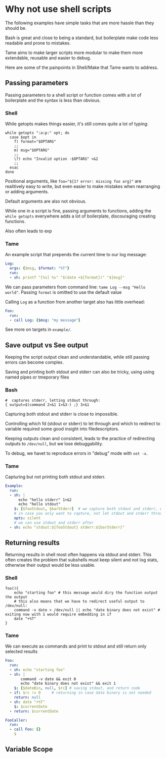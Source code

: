 # Why not use shell scripts

The following examples have simple tasks that are more hassle than they should be.

Bash is great and close to being a standard, but boilerplate make code less readable and prone to mistakes.

Tame aims to make larger scripts more modular to make them more extendable, reusable and easier to debug.

Here are some of the painpoints in Shell/Make that Tame wants to address.

## Passing parameters

Passing parameters to a shell script or function comes with a lot of boilerplate and the syntax is less than obvious.

### Shell

While getopts makes things easier, it's still comes quite a lot of typing:

``` shell
while getopts ":a:p:" opt; do
  case $opt in
    f) format="$OPTARG"
    ;;
    m) msg="$OPTARG"
    ;;
    \?) echo "Invalid option -$OPTARG" >&2
    ;;
  esac
done
```

Positional arguments, like `foo="${1? error: missing foo arg}"` are realitively easy to write, but even easier to make mistakes when rearranging or adding arguments.

Default arguments are also not obvious.

While one in a script is fine, passing arguments to functions, adding the `while getopts` everywhere adds a lot of boilerplate, discouraging creating functions.

Also often leads to exp

### Tame

An example script that prepends the current time to our log message:

``` yaml
Log:
  args: {$msg, $format: "%T"}
  run:
  - sh: printf "[%s] %s" "$(date +${format})" "${msg}"
```

We can pass parameters from command line: `tame Log --msg "Hello world"`. Passing `format` is omitted to use the default value

Calling `Log` as a function from another target also has little overhead:

``` yaml
Foo:
  run:
  - call Log: {$msg: "my message"}
```

See more on targets in `example/`.

## Save output vs See output

Keeping the script output clean and understandable, while still passing errors can become complex.

Saving and printing both stdout and stderr can also be tricky, using using named pipes or tmeporary files

### Bash

``` shell
#  captures stderr, letting stdout through:
{ output=$(command 2>&1 1>&3-) ;} 3>&1
```

Capturing both stdout and stderr is close to impossible.

Controlling which fd (stdout or stderr) to let through and which to redirect to variable required some good insight into filedescriptors.

Keeping outputs clean and consistent, leads to the practice of redirecting outputs to `/dev/null`, but we lose debuggability.

To debug, we havet to reproduce errors in "debug" mode with `set -x`.


### Tame

Capturing but not printing both stdout and stderr.

``` yaml
Example:
  run:
  - sh: |
      echo "hello stderr" 1>&2
      echo "hello stdout"
    $: [$fooStdout, $barStderr]  # we capture both stdout and stderr, which can be used in proceeding steps
    # in case you only want to capture, not let stdout and stderr through, the 'silent' option can be set
    opts: silent
    # we can use stdout and stderr after
  - sh: echo "stdout:${fooStdout} stderr:${barStderr}"
```

## Returning results

Returning results in shell most often happens via stdout and stderr. This often creates the problem that subshells must keep silent and not log stats, otherwise their output would be less usable.

### Shell

```shell
foo(){
    echo "starting foo" # this message would diry the function output the output
    # this also means that we have to redirect useful output to /dev/null:
    command -v date > /dev/null || echo "date binary does not exist" # exiting now with 1 would require embedding in if
    date "+%T"
}
```

### Tame

We can execute as commands and print to stdout and still return only selected results

``` yaml
Foo:
  run:
  - sh: echo "starting foo"
  - sh: |
       command -v date && exit 0
       echo "date binary does not exist" && exit 1
    $: [$dateBin, null, $rc] # saving stdout, and return code
  - if: $rc != 0     # returning in case date binary is not needed
    return: null
  - sh: date "+%T"
    $: $currentDate
  - return: $currentDate

FooCaller:
  run:
  - call Foo: {}
    $
```

## Variable Scope










